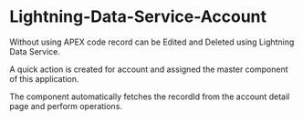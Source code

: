 # Lightning-Data-Service-Account


Without using APEX code record can be Edited and Deleted using Lightning Data Service.

A quick action is created for account and assigned the master component of this application. 

The component automatically fetches the recordId from the account detail page and perform operations.
